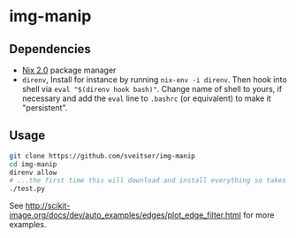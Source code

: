 # img-manip

## Dependencies

- [Nix 2.0](https://nixos.org/nix/) package manager
- `direnv`, Install for instance by running `nix-env -i direnv`. Then hook into
  shell via `eval "$(direnv hook bash)"`. Change name of shell to yours, if
  necessary and add the `eval` line to `.bashrc` (or equivalent) to make it
  "persistent".


## Usage

```bash
git clone https://github.com/sveitser/img-manip
cd img-manip
direnv allow
# ...the first time this will download and install everything so takes a while
./test.py
```

See http://scikit-image.org/docs/dev/auto_examples/edges/plot_edge_filter.html for
more examples.

